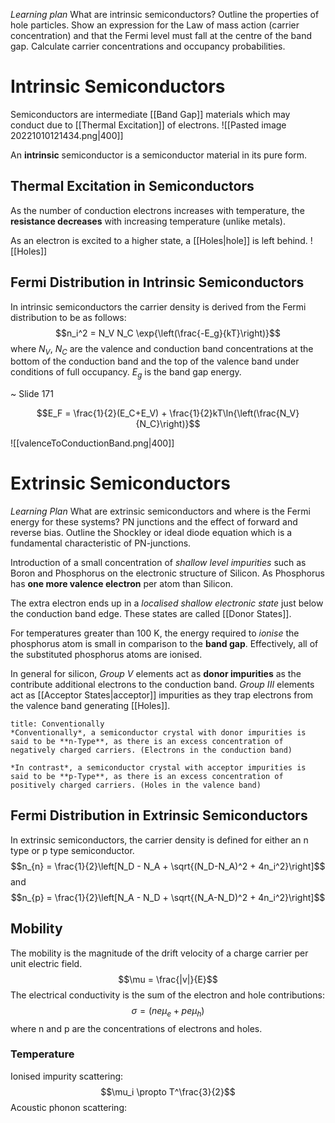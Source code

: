 *Learning plan*
What are intrinsic semiconductors? 
Outline the properties of hole particles. 
Show an expression for the Law of mass action (carrier concentration) and that the Fermi level must fall at the centre of the band gap. 
Calculate carrier concentrations and occupancy probabilities.

# Intrinsic Semiconductors
Semiconductors are intermediate [[Band Gap]] materials which may conduct due to [[Thermal Excitation]] of electrons.
![[Pasted image 20221010121434.png|400]]

An **intrinsic** semiconductor is a semiconductor material in its pure form.

## Thermal Excitation in Semiconductors
As the number of conduction electrons increases with temperature, the **resistance decreases** with increasing temperature (unlike metals).

As an electron is excited to a higher state, a [[Holes|hole]] is left behind.
![[Holes]]

## Fermi Distribution in Intrinsic Semiconductors
In intrinsic semiconductors the carrier density is derived from the Fermi distribution to be as follows:$$n_i^2 = N_V N_C \exp{\left(\frac{-E_g}{kT}\right)}$$where $N_V$, $N_C$ are the valence and conduction band concentrations at the bottom of the conduction band and the top of the valence band under conditions of full occupancy. $E_g$ is the band gap energy.

~ Slide 171

$$E_F = \frac{1}{2}(E_C+E_V) + \frac{1}{2}kT\ln{\left(\frac{N_V}{N_C}\right)}$$

![[valenceToConductionBand.png|400]]

# Extrinsic Semiconductors
*Learning Plan*
What are extrinsic semiconductors and where is the Fermi energy for these systems?
PN junctions and the effect of forward and reverse bias.
Outline the Shockley or ideal diode equation which is a fundamental characteristic of PN-junctions.

Introduction of a small concentration of *shallow level impurities* such as Boron and Phosphorus on the electronic structure of Silicon. As Phosphorus has **one more valence electron** per atom than Silicon.

The extra electron ends up in a *localised shallow electronic state* just below the conduction band edge. These states are called [[Donor States]].

For temperatures greater than 100 K, the energy required to *ionise* the phosphorus atom is small in comparison to the **band gap**. Effectively, all of the substituted phosphorus atoms are ionised.

In general for silicon, *Group V* elements act as **donor impurities** as the contribute additional electrons to the conduction band.
*Group III* elements act as [[Acceptor States|acceptor]] impurities as they trap electrons from the valence band generating [[Holes]].

```ad-note
title: Conventionally
*Conventionally*, a semiconductor crystal with donor impurities is said to be **n-Type**, as there is an excess concentration of negatively charged carriers. (Electrons in the conduction band)

*In contrast*, a semiconductor crystal with acceptor impurities is said to be **p-Type**, as there is an excess concentration of positively charged carriers. (Holes in the valence band)
```

## Fermi Distribution in Extrinsic Semiconductors
In extrinsic semiconductors, the carrier density is defined for either an n type or p type semiconductor.$$n_{n} = \frac{1}{2}\left[N_D - N_A + \sqrt{(N_D-N_A)^2 + 4n_i^2}\right]$$and $$n_{p} = \frac{1}{2}\left[N_A - N_D + \sqrt{(N_A-N_D)^2 + 4n_i^2}\right]$$

## Mobility
The mobility is the magnitude of the drift velocity of a charge carrier per unit electric field.$$\mu = \frac{|v|}{E}$$
The electrical conductivity is the sum of the electron and hole contributions: $$\sigma = (ne\mu_e + pe\mu_h)$$ where n and p are the concentrations of electrons and holes.

### Temperature
Ionised impurity scattering: $$\mu_i \propto T^\frac{3}{2}$$
Acoustic phonon scattering:

